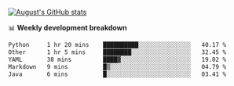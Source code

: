 
[![August's GitHub stats](https://github-readme-stats.vercel.app/api?username=zou-weidong&show_icons=true&theme=radical)](https://github.com/zou-weidong)


📊 **Weekly development breakdown**
<!--START_SECTION:waka-->

```txt
Python     1 hr 20 mins    ██████████░░░░░░░░░░░░░░░   40.17 %
Other      1 hr 5 mins     ████████░░░░░░░░░░░░░░░░░   32.45 %
YAML       38 mins         ████▓░░░░░░░░░░░░░░░░░░░░   19.02 %
Markdown   9 mins          █▒░░░░░░░░░░░░░░░░░░░░░░░   04.79 %
Java       6 mins          █░░░░░░░░░░░░░░░░░░░░░░░░   03.41 %
```

<!--END_SECTION:waka-->
